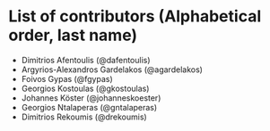# List of contributors (Alphabetical order, last name)

- Dimitrios Afentoulis (@dafentoulis)
- Argyrios-Alexandros Gardelakos (@agardelakos)
- Foivos Gypas (@fgypas)
- Georgios Kostoulas (@gkostoulas)
- Johannes Köster (@johanneskoester)
- Georgios Ntalaperas (@gntalaperas)
- Dimitrios Rekoumis (@drekoumis)
